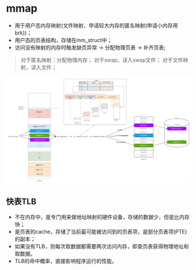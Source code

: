 # mmap

- 用于用户态内存映射(文件映射、申请较大内存的匿名映射(申请小内存用brk))；
- 用户态的页表结构，存储在mm_struct中；
- 访问没有映射的内存时触发缺页异常 -> 分配物理页表 -> 补齐页表;

> 对于匿名映射：分配物理内存；
> 对于swap，读入swap文件；
> 对于文件映射，读入文件；

![image](https://raw.githubusercontent.com/ingangi/blog/master/img/mmap.jpg)

## 快表TLB

- 不在内存中，是专门用来做地址映射的硬件设备，存储的数据少，但是比内存快；
- 是页表的cache，存储了当前最可能被访问到的页表项，是部分页表项(PTE)的副本；
- 如果没有TLB，则每次取数据都需要两次访问内存，即查页表获得物理地址和取数据。
- TLB的命中概率，直接影响程序运行的性能。
